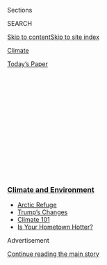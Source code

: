 <div id="app">

<div>

<div>

<div>

<div class="NYTAppHideMasthead css-1q2w90k e1suatyy0">

<div class="section css-ui9rw0 e1suatyy2">

<div class="css-eph4ug er09x8g0">

<div class="css-6n7j50">

</div>

<span class="css-1dv1kvn">Sections</span>

<div class="css-10488qs">

<span class="css-1dv1kvn">SEARCH</span>

</div>

[Skip to content](#site-content)[Skip to site
index](#site-index)

</div>

<div id="masthead-section-label" class="css-1wr3we4 eaxe0e00">

[Climate](https://www.nytimes3xbfgragh.onion/section/climate)

</div>

<div class="css-10698na e1huz5gh0">

</div>

</div>

<div id="masthead-bar-one" class="section hasLinks css-15hmgas e1csuq9d3">

<div class="css-uqyvli e1csuq9d0">

</div>

<div class="css-1uqjmks e1csuq9d1">

</div>

<div class="css-9e9ivx">

[](https://myaccount.nytimes3xbfgragh.onion/auth/login?response_type=cookie&client_id=vi)

</div>

<div class="css-1bvtpon e1csuq9d2">

[Today’s
Paper](https://www.nytimes3xbfgragh.onion/section/todayspaper)

</div>

</div>

</div>

</div>

<div data-aria-hidden="false">

<div id="site-content" data-role="main">

<div>

<div class="css-1aor85t" style="opacity:0.000000001;z-index:-1;visibility:hidden">

<div class="css-1hqnpie">

<div class="css-epjblv">

<span class="css-17xtcya">[Climate](/section/climate)</span><span class="css-x15j1o">|</span><span class="css-fwqvlz">Trump
Removes Pollution Controls on Streams and
Wetlands</span>

</div>

<div class="css-k008qs">

<div class="css-1iwv8en">

<span class="css-18z7m18"></span>

<div>

</div>

</div>

<span class="css-1n6z4y">https://nyti.ms/2Rm0nHg</span>

<div class="css-1705lsu">

<div class="css-4xjgmj">

<div class="css-4skfbu" data-role="toolbar" data-aria-label="Social Media Share buttons, Save button, and Comments Panel with current comment count" data-testid="share-tools">

  - 
  - 
  - 
  - 
    
    <div class="css-6n7j50">
    
    </div>

  - 
  - 

</div>

</div>

</div>

</div>

</div>

</div>

<div class="css-13pd83m">

<div class="css-l9svim">

### [<span class="css-pa1jbp"><span class="css-1rxm0ex">Climate and</span><span class="css-1rxm0ex"> Environment</span></span>](https://www.nytimes3xbfgragh.onion/section/climate?name=styln-climate&region=TOP_BANNER&variant=undefined&block=storyline_menu_recirc&action=click&pgtype=Article&impression_id=07e69850-e390-11ea-ae4b-973c618b2df0)

  - <span class="css-ousu42">[Arctic
    Refuge](https://www.nytimes3xbfgragh.onion/2020/08/17/climate/alaska-oil-drilling-anwr.html?name=styln-climate&region=TOP_BANNER&variant=undefined&block=storyline_menu_recirc&action=click&pgtype=Article&impression_id=07e69851-e390-11ea-ae4b-973c618b2df0)</span>
  - <span class="css-ousu42">[Trump’s
    Changes](https://www.nytimes3xbfgragh.onion/interactive/2020/climate/trump-environment-rollbacks.html?name=styln-climate&region=TOP_BANNER&variant=undefined&block=storyline_menu_recirc&action=click&pgtype=Article&impression_id=07e69852-e390-11ea-ae4b-973c618b2df0)</span>
  - <span class="css-ousu42">[Climate 101](https://www.nytimes3xbfgragh.onion/interactive/2020/04/19/climate/climate-crash-course-1.html?name=styln-climate&region=TOP_BANNER&variant=undefined&block=storyline_menu_recirc&action=click&pgtype=Article&impression_id=07e69853-e390-11ea-ae4b-973c618b2df0)</span>
  - <span class="css-ousu42">[Is Your Hometown
    Hotter?](https://www.nytimes3xbfgragh.onion/interactive/2018/08/30/climate/how-much-hotter-is-your-hometown.html?name=styln-climate&region=TOP_BANNER&variant=undefined&block=storyline_menu_recirc&action=click&pgtype=Article&impression_id=07e69854-e390-11ea-ae4b-973c618b2df0)</span>

</div>

</div>

<div id="top-wrapper" class="css-1sy8kpn">

<div id="top-slug" class="css-l9onyx">

Advertisement

</div>

[Continue reading the main
story](#after-top)

<div class="ad top-wrapper" style="text-align:center;height:100%;display:block;min-height:250px">

<div id="top" class="place-ad" data-position="top" data-size-key="top">

</div>

</div>

<div id="after-top">

</div>

</div>

<div>

<div id="sponsor-wrapper" class="css-1hyfx7x">

<div id="sponsor-slug" class="css-19vbshk">

Supported by

</div>

[Continue reading the main
story](#after-sponsor)

<div id="sponsor" class="ad sponsor-wrapper" style="text-align:center;height:100%;display:block">

</div>

<div id="after-sponsor">

</div>

</div>

<div class="css-186x18t">

</div>

<div class="css-1vkm6nb ehdk2mb0">

# Trump Removes Pollution Controls on Streams and Wetlands

</div>

<div class="css-79elbk" data-testid="photoviewer-wrapper">

<div class="css-z3e15g" data-testid="photoviewer-wrapper-hidden">

</div>

<div class="css-1a48zt4 ehw59r15" data-testid="photoviewer-children">

![<span class="css-16f3y1r e13ogyst0" data-aria-hidden="true">Farmland
abutting prairie potholes, a type of ephemeral wetland, in North
Dakota.</span><span class="css-cnj6d5 e1z0qqy90" itemprop="copyrightHolder"><span class="css-1ly73wi e1tej78p0">Credit...</span><span><span>Jim
Brandenburg/Minden
Pictures</span></span></span>](https://static01.graylady3jvrrxbe.onion/images/2020/01/21/climate/00CLI-WOTUS-HFO1/00CLI-WOTUS-HFO1-articleLarge.jpg?quality=75&auto=webp&disable=upscale)

</div>

</div>

<div class="css-18e8msd">

<div class="css-vp77d3 epjyd6m0">

<div class="css-hus3qt ey68jwv0" data-aria-hidden="true">

[![Coral
Davenport](https://static01.graylady3jvrrxbe.onion/images/2018/10/03/multimedia/author-coral-davenport/author-coral-davenport-thumbLarge-v2.png
"Coral Davenport")](https://www.nytimes3xbfgragh.onion/by/coral-davenport)

</div>

<div class="css-1baulvz">

By [<span class="css-1baulvz last-byline" itemprop="name">Coral
Davenport</span>](https://www.nytimes3xbfgragh.onion/by/coral-davenport)

</div>

</div>

  - 
    
    <div class="css-ld3wwf e16638kd2">
    
    Published Jan. 22, 2020Updated July 6,
    2020
    
    </div>

  - 
    
    <div class="css-4xjgmj">
    
    <div class="css-pvvomx" data-role="toolbar" data-aria-label="Social Media Share buttons, Save button, and Comments Panel with current comment count" data-testid="share-tools">
    
      - 
      - 
      - 
      - 
        
        <div class="css-6n7j50">
        
        </div>
    
      - 
      - 
    
    </div>
    
    </div>

</div>

</div>

<div class="section meteredContent css-1r7ky0e" name="articleBody" itemprop="articleBody">

<div class="css-1fanzo5 StoryBodyCompanionColumn">

<div class="css-53u6y8">

WASHINGTON — The
[Trump](https://www.nytimes3xbfgragh.onion/2020/07/06/us/politics/trump-lobbyists-swamp-campaign.html)
administration on Thursday finalized a rule to strip away environmental
protections for streams, wetlands and groundwater, handing a victory to
farmers, fossil fuel producers and real estate developers who said
Obama-era rules had shackled them with onerous and unnecessary burdens.

From Day 1 of his administration, President Trump vowed to repeal
President Barack Obama’s “Waters of the United States” regulation, which
had frustrated rural landowners. His new rule, which will be implemented
in about 60 days, is the latest step in the Trump administration’s push
to [repeal or weaken nearly 100 environmental rules and
laws](https://www.nytimes3xbfgragh.onion/interactive/2019/climate/trump-environment-rollbacks.html),
loosening or eliminating rules on climate change, clean air, chemical
pollution, coal mining, oil drilling and endangered species protections.

</div>

</div>

<div>

</div>

<div class="css-1fanzo5 StoryBodyCompanionColumn">

<div class="css-53u6y8">

Although Mr. Trump frequently speaks of his desire for the United States
to have “crystal-clean water,” he has called his predecessor’s signature
clean-water regulation “horrible,” “destructive” and “one of the worst
examples of federal” overreach.

</div>

</div>

<div class="css-1fanzo5 StoryBodyCompanionColumn">

<div class="css-53u6y8">

“I terminated one of the most ridiculous regulations of all: the last
administration’s disastrous Waters of the United States rule,” he told
the American Farm Bureau Federation’s annual convention in Texas on
Sunday, to rousing applause.

“That was a rule that basically took your property away from you,” added
Mr. Trump, whose real estate holdings include more than a dozen golf
courses. (Golf course developers were among the key opponents of the
Obama rule and key backers of the new one.)

His administration had completed the first step of its demise in
September with the [rule’s
repeal](https://www.nytimes3xbfgragh.onion/2019/09/12/climate/trump-administration-rolls-back-clean-water-protections.html).

Mr. Trump’s replacement, called the “[Navigable Waters Protection
Rule](https://www.epa.gov/nwpr),” finishes the process. It not only
rolls back key portions of the<span class="css-8l6xbc evw5hdy0">
</span>2015 rule that had guaranteed protections under the 1972 Clean
Water Act to certain wetlands and streams that run intermittently or run
temporarily underground, but also relieves landowners of the need to
seek permits that the Environmental Protection Agency had considered on
a case-by-case basis before the Obama
rule.

<div id="NYT_MAIN_CONTENT_1_REGION" class="css-9tf9ac">

<div>

<div id="styln-prism-guide-1593610178459" class="section interactive-content interactive-size-medium css-1ftcdic">

<div class="css-17ih8de interactive-body">

<div id="prism-freeform-block-37797" class="css-19mumt8" data-role="complementary" data-storyline="Climate and Environment" data-truncated="false" tabindex="0">

<div class="css-a8d9oz">

<div>

[](https://www.nytimes3xbfgragh.onion/section/climate?action=click&pgtype=Article&state=default&region=MAIN_CONTENT_1&context=storylines_keepup)

### Climate and Environment ›

#### Keep Up on the Latest Climate News

Updated Aug. 18, 2020

Here’s what you need to know this week:

  -   - Five automakers [sealed a binding
        agreement](https://www.nytimes3xbfgragh.onion/2020/08/17/climate/california-automakers-pollution.html?action=click&pgtype=Article&state=default&region=MAIN_CONTENT_1&context=storylines_keepup)
        with California to follow the state’s stricter tailpipe
        emissions rules.
      - The Trump administration[eliminated a major methane
        rule](https://www.nytimes3xbfgragh.onion/2020/08/13/climate/trump-methane.html?action=click&pgtype=Article&state=default&region=MAIN_CONTENT_1&context=storylines_keepup),
        even as leaks are worsening, in a decision that researchers
        warned ignored science.
      - Climate change leaders said [the vice-presidential choice of
        Kamala
        Harris](https://www.nytimes3xbfgragh.onion/2020/08/12/climate/kamala-harris-environmental-justice.html?action=click&pgtype=Article&state=default&region=MAIN_CONTENT_1&context=storylines_keepup)
        signaled that Democrats will have a focus on environmental
        justice.

<div id="styln-survey-component-37797" class="styln-survey-component">

</div>

</div>

</div>

</div>

</div>

</div>

</div>

</div>

It also gives President Trump a major policy achievement to bring to his
political base while his impeachment trial continues.

“Farmers coalesced against the E.P.A. being able to come onto their
land, and he’s delivering,” said Jessica Flanagain, a Republican
strategist in Lincoln, Neb. “This is bigger news for agricultural
producers than whatever is happening with the sideshow in D.C.,” she
added.

</div>

</div>

<div class="css-1fanzo5 StoryBodyCompanionColumn">

<div class="css-53u6y8">

Speaking on<span class="css-8l6xbc evw5hdy0"> </span>Thursday at a
conference of the National Association of Home
Builders<span class="css-8l6xbc evw5hdy0"> </span>in Las Vegas, Andrew
Wheeler, the administrator of the Environmental Protection Agency,
framed the new rule as the rightful return of power from the federal
government to landowners and states.

“It respects the limited powers that the executive branch has been given
under the Constitution and the Clean Water Act to protect navigable
waters,” he said.<span class="css-8l6xbc evw5hdy0"> </span>

The new water rule **** for the first time in decades allow landowners
and property developers to dump pollutants such as pesticides and
fertilizers directly into hundreds of thousands of waterways, and to
destroy or fill in wetlands for construction projects.

“This will be the biggest loss of clean water protection the country has
ever seen,” said Blan Holman, a lawyer specializing in federal water
policy at the Southern Environmental Law Center. “This puts drinking
water for millions of Americans at risk of contamination from
unregulated pollution. This is not just undoing the Obama rule. This is
stripping away protections that were put in place in the ’70s and ’80s
that Americans have relied on for their health.”

Mr. Holman also said that the new rule exemplifies how the Trump
administration has [dismissed or marginalized scientific
evidence](https://www.nytimes3xbfgragh.onion/2019/12/28/climate/trump-administration-war-on-science.html).
Last month, a government advisory board of scientists, many of whom were
handpicked by the Trump administration, [wrote that the proposed water
rule “neglects established
science.”](https://www.nytimes3xbfgragh.onion/2019/12/31/climate/epa-science-panel-trump.html)

But farmers and fossil fuel groups supported the change.

“This is a big win for farmers, and this is the president delivering
what he promised,” said Donald Parrish, senior director of regulatory
affairs for the American Farm Bureau Federation, which had lobbied for
years to weaken the Obama administration’s water rules.

</div>

</div>

<div class="css-1fanzo5 StoryBodyCompanionColumn">

<div class="css-53u6y8">

Karen Harbert, chief executive officer of the American Gas Association,
said the new rule “would restore the proper balance between federal and
state regulation of our nation’s waters and protect our rivers, streams
and lakes without stifling construction of important infrastructure.”

</div>

</div>

<div class="css-79elbk" data-testid="photoviewer-wrapper">

<div class="css-z3e15g" data-testid="photoviewer-wrapper-hidden">

</div>

<div class="css-1a48zt4 ehw59r15" data-testid="photoviewer-children">

![<span class="css-16f3y1r e13ogyst0" data-aria-hidden="true">President
Trump at the American Farm Bureau Federation’s convention in Austin,
Tex., on
Sunday.</span><span class="css-cnj6d5 e1z0qqy90" itemprop="copyrightHolder"><span class="css-1ly73wi e1tej78p0">Credit...</span><span>T.J.
Kirkpatrick for The New York
Times</span></span>](https://static01.graylady3jvrrxbe.onion/images/2020/01/21/climate/00CLI-WOTUS-HFO2/merlin_167398881_aeeeb5e7-38b7-44a1-8ca7-2ce45e2ea52c-articleLarge.jpg?quality=75&auto=webp&disable=upscale)

</div>

</div>

<div class="css-1fanzo5 StoryBodyCompanionColumn">

<div class="css-53u6y8">

The Obama rule protected about 60 percent of the nation’s waterways,
including large bodies of water such as the Chesapeake Bay, Mississippi
River and Puget Sound, and smaller headwaters, wetlands, seasonal
streams and streams that run temporarily underground. It limited the
discharge of pollutants such as fertilizers, pesticides and industrial
chemicals into those waters.

The new rule, written by the E.P.A. and the Army Corps of Engineers,
will retain federal protections of large bodies of water, as well as
larger rivers and streams that flow into them and wetlands that lie
adjacent to them. But it removes protections for many other waters,
including wetlands that are not adjacent to large bodies of water, some
seasonal streams that flow for only a portion of the year, “ephemeral”
streams that only flow after rainstorms, and groundwater.

Legal experts say that Mr. Trump’s replacement rule would go further
than simply repealing and replacing the 2015 Obama rule — it would also
eliminate protections to smaller headwaters that have been implemented
for decades under the 1972 Clean Water Act.

“This is rolling back federal jurisdiction of the Clean Water Act
further than it’s ever been before,” said Patrick Parenteau, a professor
of environmental law at Vermont Law School. “Waters that have been
protected for almost 50 years will no longer be protected under the
Clean Water Act.”

That could open millions of acres of pristine wetlands to pollution or
destruction, and allow chemicals and other pollutants to be discharged
into smaller headland waters that eventually drain into larger water
bodies, experts in water management said. Wetlands play key roles in
filtering surface water and protecting against floods, while also
providing wildlife habitat.

Ean Thomas Tafoya, a Colorado-based clean water activist with the group
GreenLatinos, said the new rule could harm the quality of the water in
the Colorado River, which supplies water to 17 western states.

</div>

</div>

<div class="css-1fanzo5 StoryBodyCompanionColumn">

<div class="css-53u6y8">

“We are a headwater state,” he said. “This rollback will affect almost
every single stream that flows into the Colorado River.”

Mr. Tafoya said about 90 percent of the streams that supply the Colorado
River run only after rainfall or snowmelt. Under the new Trump water
rule, many of those streams will not qualify for federal pollution
protection. But Mr. Tafoya said pollutants such as chemical pesticides
that end up in those dry stream beds could nonetheless be swept into
larger bodies of water when the streams begin running after the spring
thaw of mountain snow.

“The toxics or poisons that lie dormant will still be there when the
streams are reactivated,” he said. “They will still get into the larger
bodies of water.”

Government scientists, even those appointed by the Trump administration,
say those concerns are justified. The E.P.A.’s Scientific Advisory
Board, a panel of 41 scientists responsible for evaluating the
scientific integrity of the agency’s regulations, concluded that the new
Trump water rule ignores science by “failing to acknowledge watershed
systems.” They found “no scientific justification” for excluding certain
bodies of water from protection under the new regulations, concluding
that pollutants from those smaller and seasonal bodies of water can
still have a significant impact on the health of larger water systems.

Those scientific findings, although they are not reflected in the
administration’s policy, could still play a role in the fate of the new
rule. Several state attorneys general are expected to join with
environmental groups to sue to overturn the Trump water rule, and those
groups are likely to cite those findings as evidence that the rule is
not legally sound.

“The legal standing all has to do with whether you have a rational basis
for what you’re doing,” said Mr. Parenteau. “And when you have experts
saying you’re not adhering to the science, that’s not rational, it’s
arbitrary.”

</div>

</div>

<div>

</div>

<div class="css-1fanzo5 StoryBodyCompanionColumn">

<div class="css-53u6y8">

*For more climate news sign up for* [*the Climate Fwd:
newsletter*](https://www.nytimes3xbfgragh.onion/newsletters/climate-change)
*or follow* [*@NYTClimate on
Twitter*](https://twitter.com/nytclimate)*.*

</div>

</div>

</div>

<div>

</div>

<div>

</div>

<div>

</div>

<div>

<div id="bottom-wrapper" class="css-1ede5it">

<div id="bottom-slug" class="css-l9onyx">

Advertisement

</div>

[Continue reading the main
story](#after-bottom)

<div id="bottom" class="ad bottom-wrapper" style="text-align:center;height:100%;display:block;min-height:90px">

</div>

<div id="after-bottom">

</div>

</div>

</div>

</div>

</div>

## Site Index

<div>

</div>

## Site Information Navigation

  - [© <span>2020</span> <span>The New York Times
    Company</span>](https://help.nytimes3xbfgragh.onion/hc/en-us/articles/115014792127-Copyright-notice)

<!-- end list -->

  - [NYTCo](https://www.nytco.com/)
  - [Contact
    Us](https://help.nytimes3xbfgragh.onion/hc/en-us/articles/115015385887-Contact-Us)
  - [Work with us](https://www.nytco.com/careers/)
  - [Advertise](https://nytmediakit.com/)
  - [T Brand Studio](http://www.tbrandstudio.com/)
  - [Your Ad
    Choices](https://www.nytimes3xbfgragh.onion/privacy/cookie-policy#how-do-i-manage-trackers)
  - [Privacy](https://www.nytimes3xbfgragh.onion/privacy)
  - [Terms of
    Service](https://help.nytimes3xbfgragh.onion/hc/en-us/articles/115014893428-Terms-of-service)
  - [Terms of
    Sale](https://help.nytimes3xbfgragh.onion/hc/en-us/articles/115014893968-Terms-of-sale)
  - [Site
    Map](https://spiderbites.nytimes3xbfgragh.onion)
  - [Help](https://help.nytimes3xbfgragh.onion/hc/en-us)
  - [Subscriptions](https://www.nytimes3xbfgragh.onion/subscription?campaignId=37WXW)

</div>

</div>

</div>

</div>
